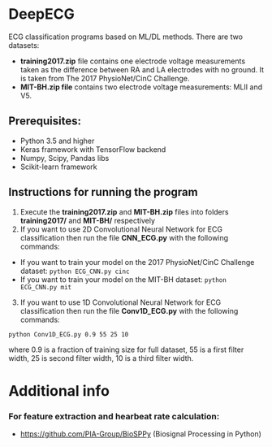 # DeepECG
ECG classification programs based on ML/DL methods. There are two datasets:
 - **training2017.zip** file contains one electrode voltage measurements taken as the difference between RA and LA electrodes with no ground. It is taken from The 2017 PhysioNet/CinC Challenge.
 - **MIT-BH.zip file** contains two electrode voltage measurements: MLII and V5.

## Prerequisites:
- Python 3.5 and higher
- Keras framework with TensorFlow backend
- Numpy, Scipy, Pandas libs
- Scikit-learn framework 

## Instructions for running the program
1) Execute the **training2017.zip** and **MIT-BH.zip** files into folders **training2017/** and **MIT-BH/** respectively
2) If you want to use 2D Convolutional Neural Network for ECG classification then run the file **CNN_ECG.py** with the following commands:
 - If you want to train your model on the 2017 PhysioNet/CinC Challenge dataset:
       ```
       python ECG_CNN.py cinc
       ```
 - If you want to train your model on the MIT-BH dataset:
       ```
       python ECG_CNN.py mit
       ```
3) If you want to use 1D Convolutional Neural Network for ECG classification then run the file **Conv1D_ECG.py** with the following commands:
```
python Conv1D_ECG.py 0.9 55 25 10
```
where 0.9 is a fraction of training size for full dataset, 55 is a first filter width, 25 is second filter width, 10 is a third filter width.
  
# Additional info
### For feature extraction and hearbeat rate calculation:
- https://github.com/PIA-Group/BioSPPy (Biosignal Processing in Python)

